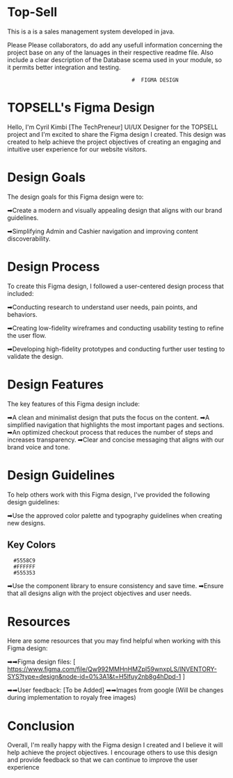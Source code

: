 # Top-Sell

This is a is a sales management system developed in java. 

Please Please collaborators, do add any usefull information concerning the project base on any of the lanuages in their respective readme file.
Also include a clear description of the Database scema used in your module, so it permits better integration and testing.




                                            #  FIGMA DESIGN

# TOPSELL's Figma Design

Hello, I'm Cyril Kimbi [The TechPreneur] UI/UX Designer for the TOPSELL project and I'm excited to share the Figma design I created.
 This design was created to help achieve the project objectives of creating an engaging and intuitive user experience for our website visitors.

# Design Goals
The design goals for this Figma design were to:

➡Create a modern and visually appealing design that aligns with our brand guidelines.

➡Simplifying Admin and Cashier navigation and improving content discoverability.


# Design Process
To create this Figma design, I followed a user-centered design process that included:

➡Conducting research to understand user needs, pain points, and behaviors.

➡Creating low-fidelity wireframes and conducting usability testing to refine the user flow.

➡Developing high-fidelity prototypes and conducting further user testing to validate the design.


# Design Features
The key features of this Figma design include:

➡A clean and minimalist design that puts the focus on the content.
➡A simplified navigation that highlights the most important pages and sections.
➡An optimized checkout process that reduces the number of steps and increases transparency.
➡Clear and concise messaging that aligns with our brand voice and tone.


# Design Guidelines
To help others work with this Figma design, I've provided the following design guidelines:

➡Use the approved color palette and typography guidelines when creating new designs.
   ## Key Colors
      #5558C9 
      #FFFFFF
      #555353
➡Use the component library to ensure consistency and save time.
➡Ensure that all designs align with the project objectives and user needs.
# Resources
Here are some resources that you may find helpful when working with this Figma design:

➡➡Figma design files: [ https://www.figma.com/file/Qw992MMHnHMZpI59wnxpLS/INVENTORY-SYS?type=design&node-id=0%3A1&t=H5lfuy2nb8g4hDpd-1 ]

➡➡User feedback: [To be Added]
➡➡Images from google (Will be changes during implementation to royaly free images)


# Conclusion
Overall, I'm really happy with the Figma design I created and I believe it will help achieve the project objectives. I encourage others to use this design and provide feedback so that we can continue to improve the user experience

